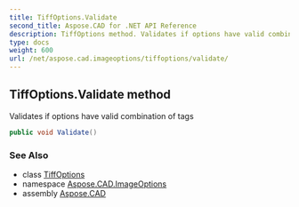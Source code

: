 ```yaml
---
title: TiffOptions.Validate
second_title: Aspose.CAD for .NET API Reference
description: TiffOptions method. Validates if options have valid combination of tags
type: docs
weight: 600
url: /net/aspose.cad.imageoptions/tiffoptions/validate/
---
```

## TiffOptions.Validate method

Validates if options have valid combination of tags

```csharp
public void Validate()
```

### See Also

* class [TiffOptions](../)
* namespace [Aspose.CAD.ImageOptions](../../../aspose.cad.imageoptions/)
* assembly [Aspose.CAD](../../../)


